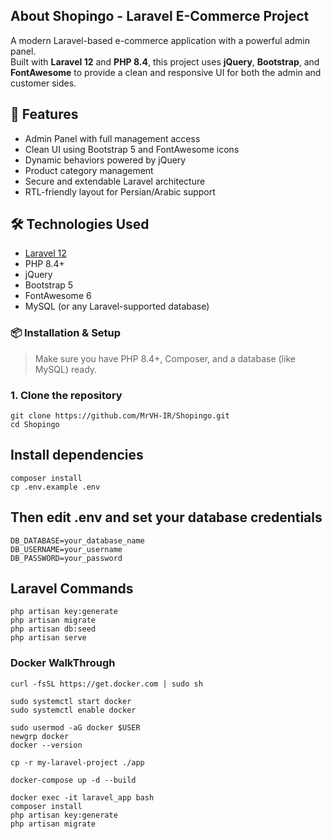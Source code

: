 
## About Shopingo - Laravel E-Commerce Project

A modern Laravel-based e-commerce application with a powerful admin panel.  
Built with **Laravel 12** and **PHP 8.4**, this project uses **jQuery**, **Bootstrap**, and **FontAwesome** to provide a clean and responsive UI for both the admin and customer sides.


## 🚀 Features

- Admin Panel with full management access
- Clean UI using Bootstrap 5 and FontAwesome icons
- Dynamic behaviors powered by jQuery
- Product category management
- Secure and extendable Laravel architecture
- RTL-friendly layout for Persian/Arabic support

## 🛠️ Technologies Used

- [Laravel 12](https://laravel.com/)
- PHP 8.4+
- jQuery
- Bootstrap 5
- FontAwesome 6
- MySQL (or any Laravel-supported database)

### 📦 Installation & Setup

> Make sure you have PHP 8.4+, Composer, and a database (like MySQL) ready.

### 1. Clone the repository

```shell
git clone https://github.com/MrVH-IR/Shopingo.git
cd Shopingo
```

## Install dependencies
```shell
composer install
cp .env.example .env
```

## Then edit .env and set your database credentials
```shell
DB_DATABASE=your_database_name
DB_USERNAME=your_username
DB_PASSWORD=your_password
```

## Laravel Commands
```shell
php artisan key:generate
php artisan migrate
php artisan db:seed
php artisan serve
```

### Docker WalkThrough
```shell
curl -fsSL https://get.docker.com | sudo sh

sudo systemctl start docker
sudo systemctl enable docker

sudo usermod -aG docker $USER
newgrp docker
docker --version

cp -r my-laravel-project ./app

docker-compose up -d --build

docker exec -it laravel_app bash
composer install
php artisan key:generate
php artisan migrate
```
